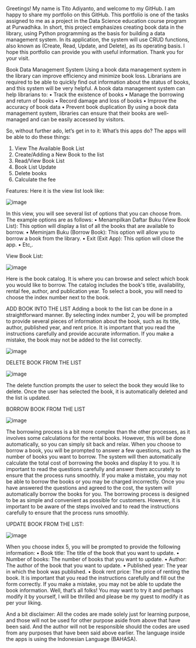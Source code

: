 Greetings! My name is Tito Adiyanto, and welcome to my GitHub. I am happy to share my portfolio on this GitHub. This portfolio is one of the tasks assigned to me as a project in the Data Science education course program at Purwadhika.
In short, this project emphasizes creating book data in the library, using Python programming as the basis for building a data management system. In its application, the system will use CRUD functions, also known as (Create, Read, Update, and Delete), as its operating basis.
I hope this portfolio can provide you with useful information. Thank you for your visit.

Book Data Management System
Using a book data management system in the library can improve efficiency and minimize book loss. Librarians are required to be able to quickly find out information about the status of books, and this system will be very helpful.
A book data management system can help librarians to:
•	Track the existence of books
•	Manage the borrowing and return of books
•	Record damage and loss of books
•	Improve the accuracy of book data
•	Prevent book duplication
By using a book data management system, libraries can ensure that their books are well-managed and can be easily accessed by visitors.

So, without further ado, let’s get in to it:
What’s this apps do?
The apps will be able to do these things:
1.	View The Available Book List
2.	Create/Adding a New Book to the list
3.	Read/View Book List
4.	Book List Update
5.	Delete books
6.	Calculate the fee


   
Features:
Here it is the view list look like:

![image](https://github.com/thithoe/thithoe/assets/142106669/bba919a9-6ce4-44b6-a16e-8e11c715b435)

 
In this view, you will see several list of options that you can choose from. The example options are as follows:
•	Menampilkan Daftar Buku (View Book List): This option will display a list of all the books that are available to borrow.
•	Meminjam Buku (Borrow Book): This option will allow you to borrow a book from the library.
•	Exit (Exit App): This option will close the app.
•	Etc,.



View Book List:

![image](https://github.com/thithoe/thithoe/assets/142106669/d928c2c0-0df0-4916-8745-d911df7bc721)

 
Here is the book catalog. It is where you can browse and select which book you would like to borrow.
The catalog includes the book's title, availability, rental fee, author, and publication year.
To select a book, you will need to choose the index number next to the book.



ADD BOOK INTO THE LIST
Adding a book to the list can be done in a straightforward manner. By selecting index number 2, you will be prompted to provide several pieces of information about the book, such as its title, author, published year, and rent price.
It is important that you read the instructions carefully and provide accurate information. If you make a mistake, the book may not be added to the list correctly.

 ![image](https://github.com/thithoe/thithoe/assets/142106669/a137d278-9107-4b22-8398-ca7dac0c764f)



DELETE BOOK FROM THE LIST

![image](https://github.com/thithoe/thithoe/assets/142106669/aee832bc-e721-4e32-9d5b-22ba4e50318a)

 
The delete function prompts the user to select the book they would like to delete. Once the user has selected the book, it is automatically deleted and the list is updated.



BORROW BOOK FROM THE LIST

![image](https://github.com/thithoe/thithoe/assets/142106669/8795aad4-ee0f-4d81-98f3-38bd8ecf3927)

 
The borrowing process is a bit more complex than the other processes, as it involves some calculations for the rental books. However, this will be done automatically, so you can simply sit back and relax.
When you choose to borrow a book, you will be prompted to answer a few questions, such as the number of books you want to borrow. The system will then automatically calculate the total cost of borrowing the books and display it to you. 
It is important to read the questions carefully and answer them accurately to ensure that the process runs smoothly. If you make a mistake, you may not be able to borrow the books or you may be charged incorrectly.
Once you have answered the questions and agreed to the cost, the system will automatically borrow the books for you. 
The borrowing process is designed to be as simple and convenient as possible for customers. However, it is important to be aware of the steps involved and to read the instructions carefully to ensure that the process runs smoothly.
 




UPDATE BOOK FROM THE LIST:

  ![image](https://github.com/thithoe/thithoe/assets/142106669/ee06d46e-1bc0-4e80-a05d-98d574ae235a)


When you choose index 5, you will be prompted to provide the following information:
•	Book title: The title of the book that you want to update.
•	Number of books: The number of books that you want to update.
•	Author: The author of the book that you want to update.
•	Published year: The year in which the book was published.
•	Book rent price: The price of renting the book.
It is important that you read the instructions carefully and fill out the form correctly. If you make a mistake, you may not be able to update the book information.
Well, that’s all folks! You may want to try it and perhaps modify it by yourself, I will be thrilled and please be my guest to modify it as per your liking.

And a bit disclaimer:
All the codes are made solely just for learning purpose, and those will not be used for other purpose aside from above that have been said. And the author will not be responsible should the codes are used from any purposes that have been said above earlier. 
The language inside the apps is using the Indonesian Language (BAHASA). 


<!---
This App is created by Tito Adiyanto / @thithoe. You can reach me through any social media GitHub, LinkedIn, IG, and TikTok.
--->
